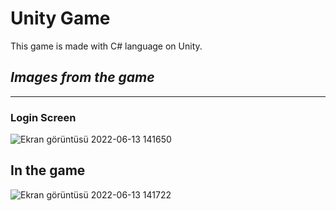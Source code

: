 # Unity Game
This game is made with C# language on Unity.

 <h2> <i> Images from the game</i> </h2>
 <hr>

<h3> Login Screen </h3>

![Ekran görüntüsü 2022-06-13 141650](https://user-images.githubusercontent.com/95571155/173342542-128add74-ba0f-4372-9821-b789346413bb.jpeg)

<h2> In the game </h2>

![Ekran görüntüsü 2022-06-13 141722](https://user-images.githubusercontent.com/95571155/173342599-6ac15678-d6dd-46f7-bb29-fafdc5334738.jpeg)



